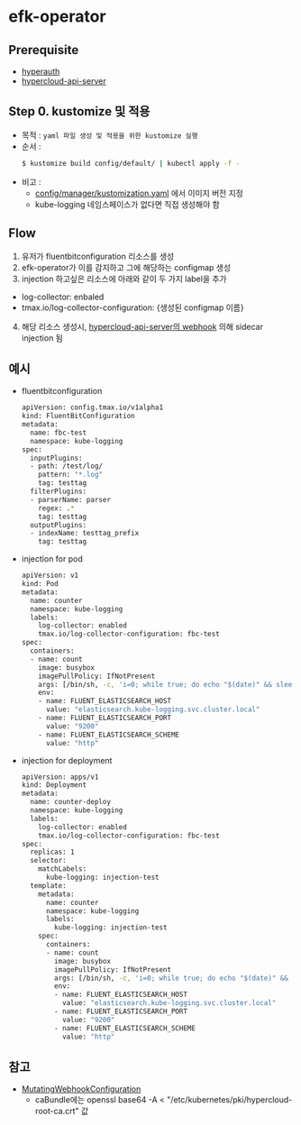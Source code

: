 # efk-operator

## Prerequisite
  * [hyperauth](https://github.com/tmax-cloud/install-hyperauth/tree/5.0)  
  * [hypercloud-api-server](https://github.com/tmax-cloud/install-hypercloud/tree/5.0)

## Step 0. kustomize 및 적용
  * 목적 : `yaml 파일 생성 및 적용을 위한 kustomize 실행`
  * 순서 :
    ``` bash
    $ kustomize build config/default/ | kubectl apply -f -
    ```
  * 비고 :
    * [config/manager/kustomization.yaml](https://github.com/tmax-cloud/efk-operator/blob/master/config/manager/kustomization.yaml) 에서 이미지 버전 지정
    * kube-logging 네임스페이스가 없다면 직접 생성해야 함

## Flow
  1. 유저가 fluentbitconfiguration 리소스를 생성
  2. efk-operator가 이를 감지하고 그에 해당하는 configmap 생성
  3. injection 하고싶은 리소스에 아래와 같이 두 가지 label을 추가
  * log-collector: enbaled
  * tmax.io/log-collector-configuration: {생성된 configmap 이름}
  4. 해당 리소스 생성시, [hypercloud-api-server의 webhook](https://github.com/tmax-cloud/hypercloud-api-server/blob/master/admission/sidecarInjectionHandler.go) 의해 sidecar injection 됨

## 예시
  * fluentbitconfiguration
    ``` bash
    apiVersion: config.tmax.io/v1alpha1
    kind: FluentBitConfiguration
    metadata:
      name: fbc-test
      namespace: kube-logging
    spec:
      inputPlugins:
      - path: /test/log/
        pattern: "*.log"
        tag: testtag
      filterPlugins:
      - parserName: parser
        regex: .*
        tag: testtag
      outputPlugins:
      - indexName: testtag_prefix
        tag: testtag
    ```
  * injection for pod
    ``` bash
    apiVersion: v1
    kind: Pod
    metadata:
      name: counter
      namespace: kube-logging
      labels:
        log-collector: enabled
        tmax.io/log-collector-configuration: fbc-test
    spec:
      containers:
      - name: count
        image: busybox
        imagePullPolicy: IfNotPresent
        args: [/bin/sh, -c, 'i=0; while true; do echo "$(date)" && sleep 10; i=$(i+1)); done']
        env:
        - name: FLUENT_ELASTICSEARCH_HOST
          value: "elasticsearch.kube-logging.svc.cluster.local"
        - name: FLUENT_ELASTICSEARCH_PORT
          value: "9200"
        - name: FLUENT_ELASTICSEARCH_SCHEME
          value: "http" 
    ```
  * injection for deployment
    ``` bash
    apiVersion: apps/v1
    kind: Deployment
    metadata:
      name: counter-deploy
      namespace: kube-logging
      labels:
        log-collector: enabled
        tmax.io/log-collector-configuration: fbc-test
    spec:
      replicas: 1
      selector:
        matchLabels:
          kube-logging: injection-test
      template:
        metadata:
          name: counter
          namespace: kube-logging
          labels:
            kube-logging: injection-test
        spec:
          containers:
          - name: count
            image: busybox
            imagePullPolicy: IfNotPresent
            args: [/bin/sh, -c, 'i=0; while true; do echo "$(date)" && sleep 10; i=$((i+1)); done']
            env:
            - name: FLUENT_ELASTICSEARCH_HOST
              value: "elasticsearch.kube-logging.svc.cluster.local"
            - name: FLUENT_ELASTICSEARCH_PORT
              value: "9200"
            - name: FLUENT_ELASTICSEARCH_SCHEME
              value: "http"
    ```

## 참고
  * [MutatingWebhookConfiguration](https://github.com/tmax-cloud/install-hypercloud/blob/5.0/hypercloud-api-server/config/webhook-configuration.yaml)
    * caBundle에는 openssl base64 -A < "/etc/kubernetes/pki/hypercloud-root-ca.crt" 값 
